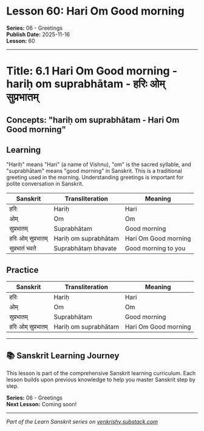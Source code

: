 # Lesson 60: Hari Om Good morning

**Series:** 06 - Greetings  
**Publish Date:** 2025-11-16  
**Lesson:** 60

---

# Title: 6.1 Hari Om Good morning - hariḥ om suprabhātam - हरिः ओम् सुप्रभातम्
## Concepts: "hariḥ om suprabhātam - Hari Om Good morning"

## Learning
"Hariḥ" means "Hari" (a name of Vishnu), "om" is the sacred syllable, and "suprabhātam" means "good morning" in Sanskrit. This is a traditional greeting used in the morning. Understanding greetings is important for polite conversation in Sanskrit.

| Sanskrit           | Transliteration      | Meaning                          |
| ------------------ | -------------------- | -------------------------------- |
| हरिः               | Hariḥ                | Hari                             |
| ओम्                | Om                   | Om                               |
| सुप्रभातम्         | Suprabhātam          | Good morning                     |
| हरिः ओम् सुप्रभातम् | Hariḥ om suprabhātam | Hari Om Good morning             |
| सुप्रभातं भवते    | Suprabhātaṃ bhavate  | Good morning to you              |

## Practice
| Sanskrit           | Transliteration      | Meaning                          |
| ------------------ | -------------------- | -------------------------------- |
| हरिः               | Hariḥ                | Hari                             |
| ओम्                | Om                   | Om                               |
| सुप्रभातम्         | Suprabhātam          | Good morning                     |
| हरिः ओम् सुप्रभातम् | Hariḥ om suprabhātam | Hari Om Good morning             |

---

## 📚 Sanskrit Learning Journey

This lesson is part of the comprehensive Sanskrit learning curriculum. Each lesson builds upon previous knowledge to help you master Sanskrit step by step.

**Series:** 06 - Greetings  
**Next Lesson:** Coming soon!

---
*Part of the Learn Sanskrit series on [venkrishy.substack.com](https://venkrishy.substack.com/s/learn_sanskrit)*
